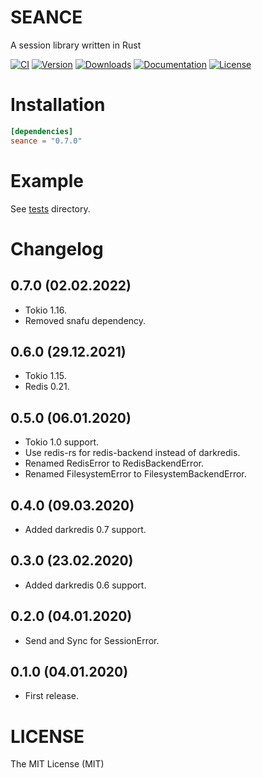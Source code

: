 # SEANCE

A session library written in Rust

[![CI](https://img.shields.io/github/actions/workflow/status/rossnomann/seance/ci.yml?style=flat-square)](https://github.com/rossnomann/seance/actions/)
[![Version](https://img.shields.io/crates/v/seance.svg?style=flat-square)](https://crates.io/crates/seance)
[![Downloads](https://img.shields.io/crates/d/seance.svg?style=flat-square)](https://crates.io/crates/seance)
[![Documentation](https://img.shields.io/badge/docs-latest-brightgreen.svg?style=flat-square)](https://docs.rs/seance)
[![License](https://img.shields.io/crates/l/seance.svg?style=flat-square)](https://github.com/rossnomann/seance/tree/0.7.0/LICENSE)

# Installation

```toml
[dependencies]
seance = "0.7.0"
```

# Example

See [tests](https://github.com/rossnomann/seance/tree/0.7.0/tests) directory.

# Changelog

## 0.7.0 (02.02.2022)

- Tokio 1.16.
- Removed snafu dependency.

## 0.6.0 (29.12.2021)

- Tokio 1.15.
- Redis 0.21.

## 0.5.0 (06.01.2020)

- Tokio 1.0 support.
- Use redis-rs for redis-backend instead of darkredis.
- Renamed RedisError to RedisBackendError.
- Renamed FilesystemError to FilesystemBackendError.

## 0.4.0 (09.03.2020)

- Added darkredis 0.7 support.

## 0.3.0 (23.02.2020)

- Added darkredis 0.6 support.

## 0.2.0 (04.01.2020)

- Send and Sync for SessionError.

## 0.1.0 (04.01.2020)

- First release.

# LICENSE

The MIT License (MIT)
